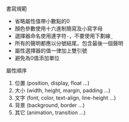 書寫規範
- 省略屬性值帶小數點的0
- 顏色參數使用十六進制簡寫及小寫字母
- 選擇器命名使用連字符`-`，不要使用下劃線`_`
- 所有的聲明都應以分號結尾，包含最後一個聲明
- 屬性選擇器的值一律加上雙引號
- 避免為0值添加單位

屬性順序
1. 位置 (position, display, float ...)
2. 大小 (width, height, margin, padding ...)
3. 文字 (font, color, text-align, line-height ...)
4. 背景 (background, border ...)
5. 其它 (animation, transition ...)